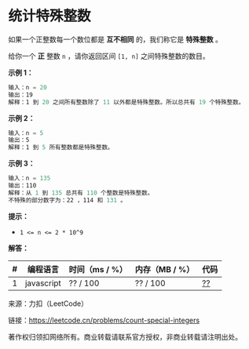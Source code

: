 # 统计特殊整数

如果一个正整数每一个数位都是 **互不相同** 的，我们称它是 **特殊整数** 。

给你一个 **正** 整数 `n` ，请你返回区间 `[1, n]` 之间特殊整数的数目。

**示例 1：**

``` javascript
输入：n = 20
输出：19
解释：1 到 20 之间所有整数除了 11 以外都是特殊整数。所以总共有 19 个特殊整数。
```

**示例 2：**

``` javascript
输入：n = 5
输出：5
解释：1 到 5 所有整数都是特殊整数。
```

**示例 3：**

``` javascript
输入：n = 135
输出：110
解释：从 1 到 135 总共有 110 个整数是特殊整数。
不特殊的部分数字为：22 ，114 和 131 。
```

**提示：**

- `1 <= n <= 2 * 10^9`

**解答：**

**#**|**编程语言**|**时间（ms / %）**|**内存（MB / %）**|**代码**
--|--|--|--|--
1|javascript|?? / 100|?? / 100|[??](./javascript/ac_v1.js)

来源：力扣（LeetCode）

链接：https://leetcode.cn/problems/count-special-integers

著作权归领扣网络所有。商业转载请联系官方授权，非商业转载请注明出处。
